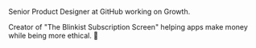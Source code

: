 Senior Product Designer at GitHub working on Growth.

Creator of "The Blinkist Subscription Screen" helping apps make money while being more ethical. 
💖
